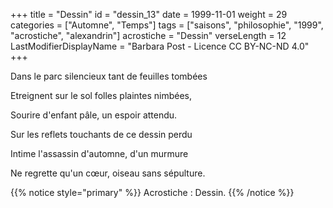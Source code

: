 +++
title = "Dessin"
id = "dessin_13"
date = 1999-11-01
weight = 29
categories = ["Automne", "Temps"]
tags = ["saisons", "philosophie", "1999", "acrostiche", "alexandrin"]
acrostiche = "Dessin"
verseLength = 12
LastModifierDisplayName = "Barbara Post - Licence CC BY-NC-ND 4.0"
+++

Dans le parc silencieux tant de feuilles tombées

Etreignent sur le sol folles plaintes nimbées,

Sourire d'enfant pâle, un espoir attendu.

Sur les reflets touchants de ce dessin perdu

Intime l'assassin d'automne, d'un murmure

Ne regrette qu'un cœur, oiseau sans sépulture.

{{% notice style="primary" %}}
Acrostiche : Dessin.
{{% /notice %}}
